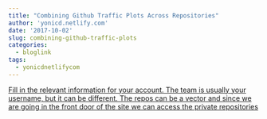 ```yaml
---
title: "Combining Github Traffic Plots Across Repositories"
author: 'yonicd.netlify.com'
date: '2017-10-02'
slug: combining-github-traffic-plots
categories:
  - bloglink
tags:
  - yonicdnetlifycom
---
```


[Fill in the relevant information for your account. The team is usually your username, but it can be different. The repos can be a vector and since we are going in the front door of the site we can access the private repositories<i class="fas fa-external-link-alt"></i>](https://yonicd.netlify.com/post/2017-10-02-githubtraffic/)

